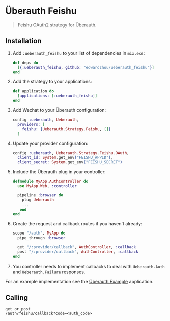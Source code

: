 # Überauth Feishu

> Feishu OAuth2 strategy for Überauth.

## Installation

1. Add `:ueberauth_feishu` to your list of dependencies in `mix.exs`:

    ```elixir
    def deps do
      [{:ueberauth_feishu, github: "edwardzhou/ueberauth_feishu"}]
    end
    ```

1. Add the strategy to your applications:

    ```elixir
    def application do
      [applications: [:ueberauth_feishu]]
    end
    ```

1. Add Wechat to your Überauth configuration:

    ```elixir
    config :ueberauth, Ueberauth,
      providers: [
        feishu: {Ueberauth.Strategy.Feishu, []}
      ]
    ```

1.  Update your provider configuration:

    ```elixir
    config :ueberauth, Ueberauth.Strategy.Feishu.OAuth,
      client_id: System.get_env("FEISHU_APPID"),
      client_secret: System.get_env("FEISHU_SECRET")
    ```

1.  Include the Überauth plug in your controller:

    ```elixir
    defmodule MyApp.AuthController do
      use MyApp.Web, :controller

      pipeline :browser do
        plug Ueberauth
        ...
       end
    end
    ```

1.  Create the request and callback routes if you haven't already:

    ```elixir
    scope "/auth", MyApp do
      pipe_through :browser

      get "/:provider/callback", AuthController, :callback
      post "/:provider/callback", AuthController, :callback
    end
    ```

1. You controller needs to implement callbacks to deal with `Ueberauth.Auth` and `Ueberauth.Failure` responses.

For an example implementation see the [Überauth Example](https://github.com/ueberauth/ueberauth_example) application.

## Calling
    get or post
    /auth/feishu/callback?code=<auth_code>


